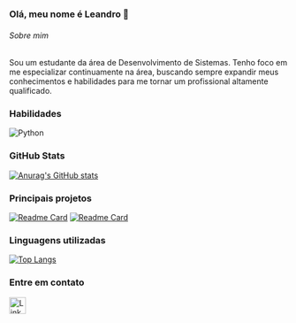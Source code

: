 ### Olá, meu nome é Leandro 👋

###### Sobre mim
  Sou um estudante da área de Desenvolvimento de Sistemas. Tenho foco em me especializar continuamente na área, buscando sempre expandir meus conhecimentos e habilidades para me tornar um profissional altamente qualificado.

### Habilidades

![Python](https://img.shields.io/badge/Python-FFD43B?style=for-the-badge&logo=python&logoColor=blue)

### GitHub Stats

[![Anurag's GitHub stats](https://github-readme-stats.vercel.app/api?username=leandrosousaljs&show_icons=true&theme=dark)](https://github.com/anuraghazra/github-readme-stats)

### Principais projetos

[![Readme Card](https://github-readme-stats.vercel.app/api/pin/?username=leandrosousaljs&repo=eplay&theme=dark)](https://github.com/leandrosousaljs/eplay)
[![Readme Card](https://github-readme-stats.vercel.app/api/pin/?username=leandrosousaljs&repo=efood&theme=dark)](https://github.com/leandrosousaljs/efood)

### Linguagens utilizadas

[![Top Langs](https://github-readme-stats.vercel.app/api/top-langs/?username=leandrosousaljs&layout=compact&theme=dark)](https://github.com/anuraghazra/github-readme-stats)

### Entre em contato

[<img src='https://img.shields.io/badge/LinkedIn-0077B5?style=for-the-badge&logo=linkedin&logoColor=white' alt='Linkedin' height='30'>](https://www.linkedin.com/in/leandrosousaljs/)
